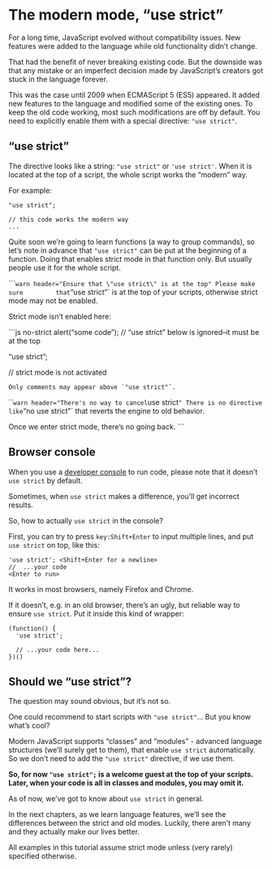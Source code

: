 The modern mode, “use strict”
=============================

For a long time, JavaScript evolved without compatibility issues. New features were added to the language while old functionality didn’t change.

That had the benefit of never breaking existing code. But the downside was that any mistake or an imperfect decision made by JavaScript’s creators got stuck in the language forever.

This was the case until 2009 when ECMAScript 5 (ES5) appeared. It added new features to the language and modified some of the existing ones. To keep the old code working, most such modifications are off by default. You need to explicitly enable them with a special directive: `"use strict"`.

“use strict”
------------

The directive looks like a string: `"use strict"` or `'use strict'`. When it is located at the top of a script, the whole script works the “modern” way.

For example:

    "use strict";

    // this code works the modern way
    ...

Quite soon we’re going to learn functions (a way to group commands), so let’s note in advance that `"use strict"` can be put at the beginning of a function. Doing that enables strict mode in that function only. But usually people use it for the whole script.

\`\`\``warn header="Ensure that \"use strict\" is at the top" Please make sure         that`“use strict”\` is at the top of your scripts, otherwise strict mode may not be enabled.

Strict mode isn’t enabled here:

\`\`\`js no-strict alert(“some code”); // “use strict” below is ignored–it must be at the top

“use strict”;

// strict mode is not activated

    Only comments may appear above `"use strict"`.

\`\``warn header="There's no way to cancel`use strict`" There is no directive like`“no use strict”\` that reverts the engine to old behavior.

Once we enter strict mode, there’s no going back. \`\`\`

Browser console
---------------

When you use a [developer console](info:devtools) to run code, please note that it doesn’t `use strict` by default.

Sometimes, when `use strict` makes a difference, you’ll get incorrect results.

So, how to actually `use strict` in the console?

First, you can try to press `key:Shift+Enter` to input multiple lines, and put `use strict` on top, like this:

    'use strict'; <Shift+Enter for a newline>
    //  ...your code
    <Enter to run>

It works in most browsers, namely Firefox and Chrome.

If it doesn’t, e.g. in an old browser, there’s an ugly, but reliable way to ensure `use strict`. Put it inside this kind of wrapper:

    (function() {
      'use strict';

      // ...your code here...
    })()

Should we “use strict”?
-----------------------

The question may sound obvious, but it’s not so.

One could recommend to start scripts with `"use strict"`… But you know what’s cool?

Modern JavaScript supports “classes” and “modules” - advanced language structures (we’ll surely get to them), that enable `use strict` automatically. So we don’t need to add the `"use strict"` directive, if we use them.

**So, for now `"use strict";` is a welcome guest at the top of your scripts. Later, when your code is all in classes and modules, you may omit it.**

As of now, we’ve got to know about `use strict` in general.

In the next chapters, as we learn language features, we’ll see the differences between the strict and old modes. Luckily, there aren’t many and they actually make our lives better.

All examples in this tutorial assume strict mode unless (very rarely) specified otherwise.
